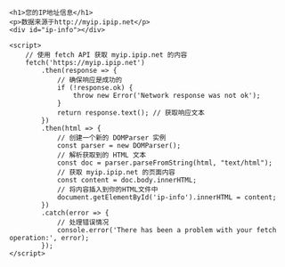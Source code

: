 
    <h1>您的IP地址信息</h1>
    <p>数据来源于http://myip.ipip.net</p>
    <div id="ip-info"></div>

    <script>
        // 使用 fetch API 获取 myip.ipip.net 的内容
        fetch('https://myip.ipip.net')
            .then(response => {
                // 确保响应是成功的
                if (!response.ok) {
                    throw new Error('Network response was not ok');
                }
                return response.text(); // 获取响应文本
            })
            .then(html => {
                // 创建一个新的 DOMParser 实例
                const parser = new DOMParser();
                // 解析获取到的 HTML 文本
                const doc = parser.parseFromString(html, "text/html");
                // 获取 myip.ipip.net 的页面内容
                const content = doc.body.innerHTML;
                // 将内容插入到你的HTML文件中
                document.getElementById('ip-info').innerHTML = content;
            })
            .catch(error => {
                // 处理错误情况
                console.error('There has been a problem with your fetch operation:', error);
            });
    </script>